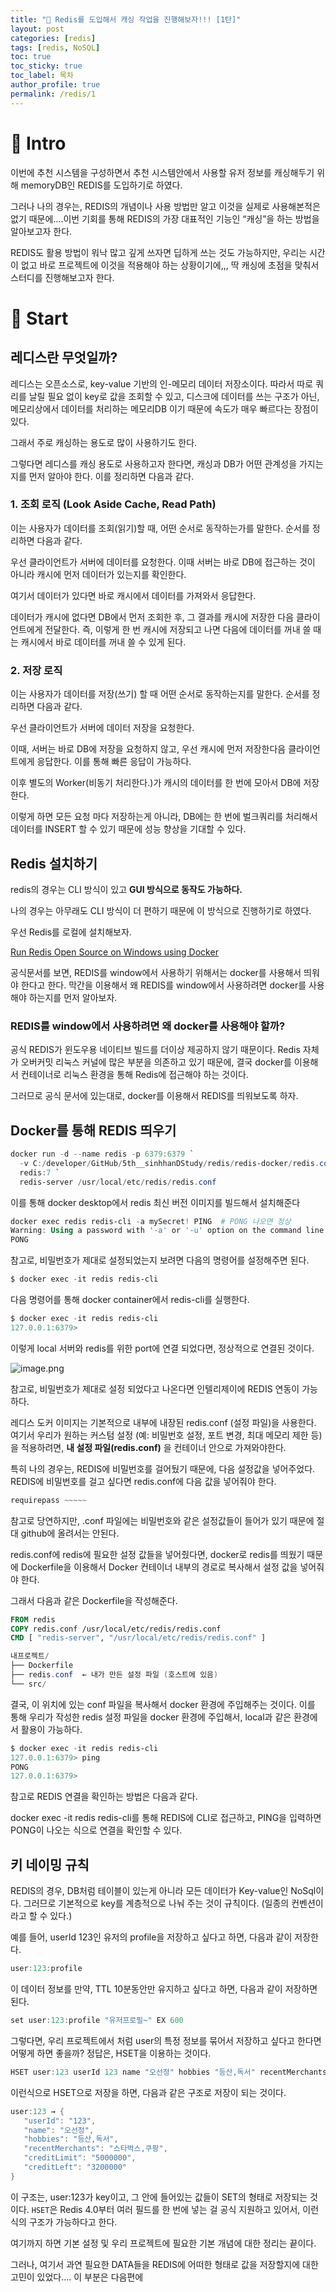 ```yaml
---
title: "🎱 Redis를 도입해서 캐싱 작업을 진행해보자!!! [1탄]"
layout: post
categories: [redis]
tags: [redis, NoSQL]
toc: true
toc_sticky: true
toc_label: 목차
author_profile: true
permalink: /redis/1
---
```


# 🖤 Intro

이번에 추천 시스템을 구성하면서 추천 시스템안에서 사용할 유저 정보를 캐싱해두기 위해 memoryDB인 REDIS를 도입하기로 하였다.

그러나 나의 경우는, REDIS의 개념이나 사용 방법만 알고 이것을 실제로 사용해본적은 없기 때문에….이번 기회를 통해 REDIS의 가장 대표적인 기능인 “캐싱”을 하는 방법을 알아보고자 한다.

REDIS도 활용 방법이 워낙 많고 깊게 쓰자면 딥하게 쓰는 것도 가능하지만, 우리는 시간이 없고 바로 프로젝트에 이것을 적용해야 하는 상황이기에,,, 딱 캐싱에 초점을 맞춰서 스터디를 진행해보고자 한다.

# 🩶 Start

## 레디스란 무엇일까?

레디스는 오픈소스로, key-value 기반의 인-메모리 데이터 저장소이다. 따라서 따로 쿼리를 날릴 필요 없이 key로 값을 조회할 수 있고, 디스크에 데이터를 쓰는 구조가 아닌, 메모리상에서 데이터를 처리하는 메모리DB 이기 때문에 속도가 매우 빠르다는 장점이 있다.

그래서 주로 캐싱하는 용도로 많이 사용하기도 한다.

그렇다면 레디스를 캐싱 용도로 사용하고자 한다면, 캐싱과 DB가 어떤 관계성을 가지는지를 먼저 알아야 한다. 이를 정리하면 다음과 같다.

### 1. 조회 로직 (Look Aside Cache, Read Path)

이는 사용자가 데이터를 조회(읽기)할 때, 어떤 순서로 동작하는가를 말한다. 순서를 정리하면 다음과 같다.

우선 클라이언트가 서버에 데이터를 요청한다. 이때 서버는 바로 DB에 접근하는 것이 아니라 캐시에 먼저 데이터가 있는지를 확인한다.

여기서 데이터가 있다면 바로 캐시에서 데이터를 가져와서 응답한다.

데이터가 캐시에 없다면 DB에서 먼저 조회한 후, 그 결과를 캐시에 저장한 다음 클라이언트에게 전달한다. 즉, 이렇게 한 번 캐시에 저장되고 나면 다음에 데이터를 꺼내 쓸 때는 캐시에서 바로 데이터를 꺼내 쓸 수 있게 된다.

### 2. 저장 로직

이는 사용자가 데이터를 저장(쓰기) 할 때 어떤 순서로 동작하는지를 말한다. 순서를 정리하면 다음과 같다.

우선 클라이언트가 서버에 데이터 저장을 요청한다.

이때, 서버는 바로 DB에 저장을 요청하지 않고, 우선 캐시에 먼저 저장한다음 클라이언트에게 응답한다. 이를 통해 빠른 응답이 가능하다.

이후 별도의 Worker(비동기 처리한다.)가 캐시의 데이터를 한 번에 모아서 DB에 저장한다.

이렇게 하면 모든 요청 마다 저장하는게 아니라, DB에는 한 번에 벌크쿼리를 처리해서 데이터를 INSERT 할 수 있기 때문에 성능 향상을 기대할 수 있다.

## Redis 설치하기

redis의 경우는 CLI 방식이 있고 **GUI 방식으로 동작도 가능하다.**

나의 경우는 아무래도 CLI 방식이 더 편하기 때문에 이 방식으로 진행하기로 하였다.

우선 Redis를 로컬에 설치해보자.

[Run Redis Open Source on Windows using Docker](https://redis.io/docs/latest/operate/oss_and_stack/install/install-stack/windows/)

공식문서를 보면, REDIS를 window에서 사용하기 위해서는  docker를 사용해서 띄워야 한다고 한다. 막간을 이용해서 왜 REDIS를 window에서 사용하려면 docker를 사용해야 하는지를 먼저 알아보자.

### REDIS를 window에서 사용하려면 왜 docker를 사용해야 할까?

공식 REDIS가 윈도우용 네이티브 빌드를 더이상 제공하지 않기 때문이다. Redis 자체가 오버커밋 리눅스 커널에 많은 부분을 의존하고 있기 때문에, 결국 docker를 이용해서 컨테이너로 리눅스 환경을 통해 Redis에 접근해야 하는 것이다.

그러므로 공식 문서에 있는대로, docker를 이용해서 REDIS를 띄워보도록 하자.

## Docker를 통해 REDIS 띄우기

```PowerShell
docker run -d --name redis -p 6379:6379 `
  -v C:/developer/GitHub/5th__sinhhanDStudy/redis/redis-docker/redis.conf:/usr/local/etc/redis/redis.conf `
  redis:7 `
  redis-server /usr/local/etc/redis/redis.conf

```

이를 통해 docker desktop에서 redis 최신 버전 이미지를 빌드해서 설치해준다

```PowerShell
docker exec redis redis-cli -a mySecret! PING  # PONG 나오면 정상
Warning: Using a password with '-a' or '-u' option on the command line interface may not be safe.
PONG
```

참고로, 비밀번호가 제대로 설정되었는지 보려면 다음의 명령어를 설정해주면 된다.

```PowerShell
$ docker exec -it redis redis-cli
```

다음 명령어를 통해 docker container에서 redis-cli를 실행한다.

```PowerShell
$ docker exec -it redis redis-cli
127.0.0.1:6379>
```

이렇게 local 서버와 redis를 위한 port에 연결 되었다면, 정상적으로 연결된 것이다.

![image.png](/images/2025-09-06-redis-1/1.png)

참고로, 비밀번호가 제대로 설정 되었다고 나온다면 인텔리제이에 REDIS 연동이 가능하다.

레디스 도커 이미지는 기본적으로 내부에 내장된 redis.conf (설정 파일)을 사용한다. 여기서 우리가 원하는 커스텀 설정 (예: 비밀번호 설정, 포트 변경, 최대 메모리 제한 등)을 적용하려면, **내 설정 파일(redis.conf)** 을 컨테이너 안으로 가져와야한다.

특히 나의 경우는, REDIS에 비밀번호를 걸어뒀기 때문에, 다음 설정값을 넣어주었다. REDIS에 비밀번호를 걸고 싶다면 redis.conf에 다음 값을 넣어줘야 한다.

```PowerShell
requirepass ~~~~~
```

참고로 당연하지만, .conf 파일에는 비밀번호와 같은 설정값들이 들어가 있기 때문에 절대 github에 올려서는 안된다.

redis.conf에 redis에 필요한 설정 값들을 넣어줬다면, docker로 redis를 띄웠기 때문에 Dockerfile을 이용해서 Docker 컨테이너 내부의 경로로 복사해서 설정 값을 넣어줘야 한다.

그래서 다음과 같은 Dockerfile을 작성해준다.

```dockerfile
FROM redis
COPY redis.conf /usr/local/etc/redis/redis.conf
CMD [ "redis-server", "/usr/local/etc/redis/redis.conf" ]
```

```PowerShell
내프로젝트/
├── Dockerfile
├── redis.conf  ← 내가 만든 설정 파일 (호스트에 있음)
└── src/
```

결국, 이 위치에 있는 conf 파일을 복사해서 docker 환경에 주입해주는 것이다. 이를 통해 우리가 작성한 redis 설정 파일을 docker 환경에 주입해서, local과 같은 환경에서 활용이 가능하다.

```PowerShell
$ docker exec -it redis redis-cli
127.0.0.1:6379> ping
PONG
127.0.0.1:6379>
```

참고로 REDIS 연결을 확인하는 방법은 다음과 같다.

docker exec -it redis redis-cli를 통해 REDIS에 CLI로 접근하고, PING을 입력하면 PONG이 나오는 식으로 연결을 확인할 수 있다.

## 키 네이밍 규칙

REDIS의 경우, DB처럼 테이블이 있는게 아니라 모든 데이터가 Key-value인 NoSql이다. 그러므로 기본적으로 key를 계층적으로 나눠 주는 것이 규칙이다. (일종의 컨벤션이라고 할 수 있다.)

예를 들어, userId 123인 유저의 profile을 저장하고 싶다고 하면, 다음과 같이 저장한다.

```java
user:123:profile
```

이 데이터 정보를 만약, TTL 10분동안만 유지하고 싶다고 하면, 다음과 같이 저장하면 된다.

```java
set user:123:profile "유저프로필~" EX 600
```

그렇다면, 우리 프로젝트에서 처럼 user의 특정 정보를 묶어서 저장하고 싶다고 한다면 어떻게 하면 좋을까?
정답은, HSET을 이용하는 것이다.

```java
HSET user:123 userId 123 name "오선정" hobbies "등산,독서" recentMerchants "스타벅스,쿠팡" creditLimit 5000000 creditLeft 3200000
```

이런식으로 HSET으로 저장을 하면, 다음과 같은 구조로 저장이 되는 것이다.

```java
user:123 → {
   "userId": "123",
   "name": "오선정",
   "hobbies": "등산,독서",
   "recentMerchants": "스타벅스,쿠팡",
   "creditLimit": "5000000",
   "creditLeft": "3200000"
}
```

이 구조는, user:123가 key이고, 그 안에 들어있는 값들이 SET의 형태로 저장되는 것이다. `HSET`은 Redis 4.0부터 여러 필드를 한 번에 넣는 걸 공식 지원하고 있어서, 이런식의 구조가 가능하다고 한다.

여기까지 하면 기본 설정 및 우리 프로젝트에 필요한 기본 개념에 대한 정리는 끝이다.

그러나, 여기서 과연 필요한 DATA들을 REDIS에 어떠한 형태로 값을 저장할지에 대한 고민이 있었다…. 이 부분은 다음편에
